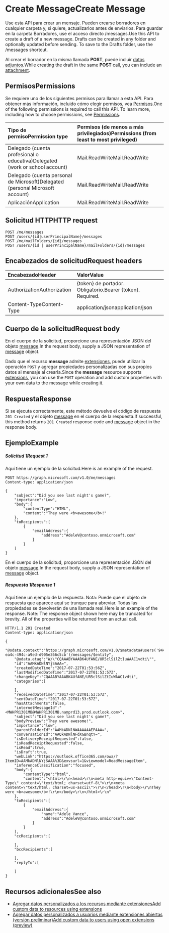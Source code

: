 # <a name="create-message"></a><span data-ttu-id="9d42e-101">Create Message</span><span class="sxs-lookup"><span data-stu-id="9d42e-101">Create Message</span></span>

<span data-ttu-id="9d42e-p101">Use esta API para crear un mensaje. Pueden crearse borradores en cualquier carpeta y, si quiere, actualizarlos antes de enviarlos. Para guardar en la carpeta Borradores, use el acceso directo /messages.</span><span class="sxs-lookup"><span data-stu-id="9d42e-p101">Use this API to create a draft of a new message. Drafts can be created in any folder and optionally updated before sending. To save to the Drafts folder, use the /messages shortcut.</span></span>

<span data-ttu-id="9d42e-105">Al crear el borrador en la misma llamada **POST**, puede incluir [datos adjuntos](../resources/attachment.md).</span><span class="sxs-lookup"><span data-stu-id="9d42e-105">While creating the draft in the same **POST** call, you can include an [attachment](../resources/attachment.md).</span></span>

## <a name="permissions"></a><span data-ttu-id="9d42e-106">Permisos</span><span class="sxs-lookup"><span data-stu-id="9d42e-106">Permissions</span></span>
<span data-ttu-id="9d42e-p102">Se requiere uno de los siguientes permisos para llamar a esta API. Para obtener más información, incluido cómo elegir permisos, vea [Permisos](../../../concepts/permissions_reference.md).</span><span class="sxs-lookup"><span data-stu-id="9d42e-p102">One of the following permissions is required to call this API. To learn more, including how to choose permissions, see [Permissions](../../../concepts/permissions_reference.md).</span></span>

|<span data-ttu-id="9d42e-109">Tipo de permiso</span><span class="sxs-lookup"><span data-stu-id="9d42e-109">Permission type</span></span>      | <span data-ttu-id="9d42e-110">Permisos (de menos a más privilegiados)</span><span class="sxs-lookup"><span data-stu-id="9d42e-110">Permissions (from least to most privileged)</span></span>              |
|:--------------------|:---------------------------------------------------------|
|<span data-ttu-id="9d42e-111">Delegado (cuenta profesional o educativa)</span><span class="sxs-lookup"><span data-stu-id="9d42e-111">Delegated (work or school account)</span></span> | <span data-ttu-id="9d42e-112">Mail.ReadWrite</span><span class="sxs-lookup"><span data-stu-id="9d42e-112">Mail.ReadWrite</span></span>    |
|<span data-ttu-id="9d42e-113">Delegado (cuenta personal de Microsoft)</span><span class="sxs-lookup"><span data-stu-id="9d42e-113">Delegated (personal Microsoft account)</span></span> | <span data-ttu-id="9d42e-114">Mail.ReadWrite</span><span class="sxs-lookup"><span data-stu-id="9d42e-114">Mail.ReadWrite</span></span>    |
|<span data-ttu-id="9d42e-115">Aplicación</span><span class="sxs-lookup"><span data-stu-id="9d42e-115">Application</span></span> | <span data-ttu-id="9d42e-116">Mail.ReadWrite</span><span class="sxs-lookup"><span data-stu-id="9d42e-116">Mail.ReadWrite</span></span> |

## <a name="http-request"></a><span data-ttu-id="9d42e-117">Solicitud HTTP</span><span class="sxs-lookup"><span data-stu-id="9d42e-117">HTTP request</span></span>
<!-- { "blockType": "ignored" } -->
```http
POST /me/messages
POST /users/{id|userPrincipalName}/messages
POST /me/mailFolders/{id}/messages
POST /users/{id | userPrincipalName}/mailFolders/{id}/messages
```
## <a name="request-headers"></a><span data-ttu-id="9d42e-118">Encabezados de solicitud</span><span class="sxs-lookup"><span data-stu-id="9d42e-118">Request headers</span></span>
| <span data-ttu-id="9d42e-119">Encabezado</span><span class="sxs-lookup"><span data-stu-id="9d42e-119">Header</span></span>       | <span data-ttu-id="9d42e-120">Valor</span><span class="sxs-lookup"><span data-stu-id="9d42e-120">Value</span></span> |
|:---------------|:--------|
| <span data-ttu-id="9d42e-121">Authorization</span><span class="sxs-lookup"><span data-stu-id="9d42e-121">Authorization</span></span>  | <span data-ttu-id="9d42e-p103">{token} de portador. Obligatorio.</span><span class="sxs-lookup"><span data-stu-id="9d42e-p103">Bearer {token}. Required.</span></span>  |
| <span data-ttu-id="9d42e-124">Content-Type</span><span class="sxs-lookup"><span data-stu-id="9d42e-124">Content-Type</span></span>  | <span data-ttu-id="9d42e-125">application/json</span><span class="sxs-lookup"><span data-stu-id="9d42e-125">application/json</span></span>  |

## <a name="request-body"></a><span data-ttu-id="9d42e-126">Cuerpo de la solicitud</span><span class="sxs-lookup"><span data-stu-id="9d42e-126">Request body</span></span>
<span data-ttu-id="9d42e-127">En el cuerpo de la solicitud, proporcione una representación JSON del objeto [message](../resources/message.md).</span><span class="sxs-lookup"><span data-stu-id="9d42e-127">In the request body, supply a JSON representation of [message](../resources/message.md) object.</span></span>

<span data-ttu-id="9d42e-128">Dado que el recurso **message** admite [extensiones](../../../concepts/extensibility_overview.md), puede utilizar la operación `POST` y agregar propiedades personalizadas con sus propios datos al mensaje al crearla.</span><span class="sxs-lookup"><span data-stu-id="9d42e-128">Since the **message** resource supports [extensions](../../../concepts/extensibility_overview.md), you can use the `POST` operation and add custom properties with your own data to the message while creating it.</span></span>

## <a name="response"></a><span data-ttu-id="9d42e-129">Respuesta</span><span class="sxs-lookup"><span data-stu-id="9d42e-129">Response</span></span>

<span data-ttu-id="9d42e-130">Si se ejecuta correctamente, este método devuelve el código de respuesta `201 Created` y el objeto [message](../resources/message.md) en el cuerpo de la respuesta.</span><span class="sxs-lookup"><span data-stu-id="9d42e-130">If successful, this method returns `201 Created` response code and [message](../resources/message.md) object in the response body.</span></span>

## <a name="example"></a><span data-ttu-id="9d42e-131">Ejemplo</span><span class="sxs-lookup"><span data-stu-id="9d42e-131">Example</span></span>
##### <a name="request-1"></a><span data-ttu-id="9d42e-132">Solicitud 1</span><span class="sxs-lookup"><span data-stu-id="9d42e-132">Request 1</span></span>
<span data-ttu-id="9d42e-133">Aquí tiene un ejemplo de la solicitud.</span><span class="sxs-lookup"><span data-stu-id="9d42e-133">Here is an example of the request.</span></span>
<!-- {
  "blockType": "request",
  "name": "create_message_from_user"
}-->
```http
POST https://graph.microsoft.com/v1.0/me/messages
Content-type: application/json

{
    "subject":"Did you see last night's game?",
    "importance":"Low",
    "body":{
        "contentType":"HTML",
        "content":"They were <b>awesome</b>!"
    },
    "toRecipients":[
        {
            "emailAddress":{
                "address":"AdeleV@contoso.onmicrosoft.com"
            }
        }
    ]
}
```
<span data-ttu-id="9d42e-134">En el cuerpo de la solicitud, proporcione una representación JSON del objeto [message](../resources/message.md).</span><span class="sxs-lookup"><span data-stu-id="9d42e-134">In the request body, supply a JSON representation of [message](../resources/message.md) object.</span></span>
##### <a name="response-1"></a><span data-ttu-id="9d42e-135">Respuesta 1</span><span class="sxs-lookup"><span data-stu-id="9d42e-135">Response 1</span></span>
<span data-ttu-id="9d42e-p104">Aquí tiene un ejemplo de la respuesta. Nota: Puede que el objeto de respuesta que aparece aquí se trunque para abreviar. Todas las propiedades se devolverán de una llamada real.</span><span class="sxs-lookup"><span data-stu-id="9d42e-p104">Here is an example of the response. Note: The response object shown here may be truncated for brevity. All of the properties will be returned from an actual call.</span></span>
<!-- {
  "blockType": "response",
  "name": "create_message_from_user",
  "truncated": true,
  "@odata.type": "microsoft.graph.message"
} -->
```http
HTTP/1.1 201 Created
Content-type: application/json

{
    "@odata.context":"https://graph.microsoft.com/v1.0/$metadata#users('94447c6e-ea4c-494c-a9ed-d905e366c5cb')/messages/$entity",
    "@odata.etag":"W/\"CQAAABYAAABK4UfANE/UR5clSilZtIuWAAC1vdti\"",
    "id":"AAMkADNlNYjSAAA=",
    "createdDateTime":"2017-07-22T01:53:56Z",
    "lastModifiedDateTime":"2017-07-22T01:53:57Z",
    "changeKey":"CQAAABYAAABK4UfANE/UR5clSilZtIuWAAC1vdti",
    "categories":[

    ],
    "receivedDateTime":"2017-07-22T01:53:57Z",
    "sentDateTime":"2017-07-22T01:53:57Z",
    "hasAttachments":false,
    "internetMessageId":"<MWHPR1301MB@MWHPR1301MB.namprd13.prod.outlook.com>",
    "subject":"Did you see last night's game?",
    "bodyPreview":"They were awesome!",
    "importance":"low",
    "parentFolderId":"AAMkADNlNWAAAAAAEPAAA=",
    "conversationId":"AAQkADNlNFdXGBnqtY=",
    "isDeliveryReceiptRequested":false,
    "isReadReceiptRequested":false,
    "isRead":true,
    "isDraft":true,
    "webLink":"https://outlook.office365.com/owa/?ItemID=AAMkADNlNYjSAAA%3D&exvsurl=1&viewmodel=ReadMessageItem",
    "inferenceClassification":"focused",
    "body":{
        "contentType":"html",
        "content":"<html>\r\n<head>\r\n<meta http-equiv=\"Content-Type\" content=\"text/html; charset=utf-8\">\r\n<meta content=\"text/html; charset=us-ascii\">\r\n</head>\r\n<body>\r\nThey were <b>awesome</b>!\r\n</body>\r\n</html>\r\n"
    },
    "toRecipients":[
        {
            "emailAddress":{
                "name":"Adele Vance",
                "address":"AdeleV@contoso.onmicrosoft.com"
            }
        }
    ],
    "ccRecipients":[

    ],
    "bccRecipients":[

    ],
    "replyTo":[

    ]
}
```

## <a name="see-also"></a><span data-ttu-id="9d42e-139">Recursos adicionales</span><span class="sxs-lookup"><span data-stu-id="9d42e-139">See also</span></span>

- [<span data-ttu-id="9d42e-140">Agregar datos personalizados a los recursos mediante extensiones</span><span class="sxs-lookup"><span data-stu-id="9d42e-140">Add custom data to resources using extensions</span></span>](../../../concepts/extensibility_overview.md)
- [<span data-ttu-id="9d42e-141">Agregar datos personalizados a usuarios mediante extensiones abiertas (versión preliminar)</span><span class="sxs-lookup"><span data-stu-id="9d42e-141">Add custom data to users using open extensions (preview)</span></span>](../../../concepts/extensibility_open_users.md)
<!--
- [Add custom data to groups using schema extensions (preview)](../../../concepts/extensibility_schema_groups.md)
-->


<!-- uuid: 8fcb5dbc-d5aa-4681-8e31-b001d5168d79
2015-10-25 14:57:30 UTC -->
<!-- {
  "type": "#page.annotation",
  "description": "Create Message",
  "keywords": "",
  "section": "documentation",
  "tocPath": ""
}-->
